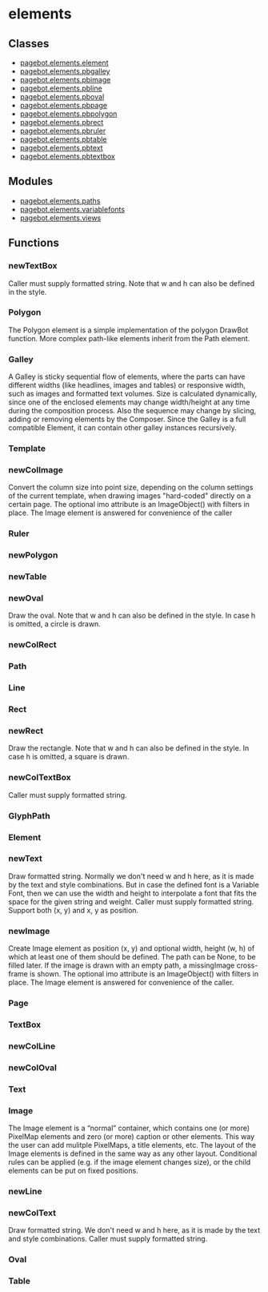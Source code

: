 # elements

## Classes

* [pagebot.elements.element](element)
* [pagebot.elements.pbgalley](pbgalley)
* [pagebot.elements.pbimage](pbimage)
* [pagebot.elements.pbline](pbline)
* [pagebot.elements.pboval](pboval)
* [pagebot.elements.pbpage](pbpage)
* [pagebot.elements.pbpolygon](pbpolygon)
* [pagebot.elements.pbrect](pbrect)
* [pagebot.elements.pbruler](pbruler)
* [pagebot.elements.pbtable](pbtable)
* [pagebot.elements.pbtext](pbtext)
* [pagebot.elements.pbtextbox](pbtextbox)

## Modules

* [pagebot.elements.paths](paths)
* [pagebot.elements.variablefonts](variablefonts)
* [pagebot.elements.views](views)

## Functions

### newTextBox
Caller must supply formatted string. Note that w and h can also be defined in the style.
### Polygon
The Polygon element is a simple implementation of the polygon DrawBot function.
More complex path-like elements inherit from the Path element.
### Galley
A Galley is sticky sequential flow of elements, where the parts can have
different widths (like headlines, images and tables) or responsive width, such as images
and formatted text volumes. Size is calculated dynamically, since one of the enclosed
elements may change width/height at any time during the composition process.
Also the sequence may change by slicing, adding or removing elements by the Composer.
Since the Galley is a full compatible Element, it can contain other galley instances
recursively.
### Template
### newColImage
Convert the column size into point size, depending on the column settings of the 
current template, when drawing images "hard-coded" directly on a certain page.
The optional imo attribute is an ImageObject() with filters in place. 
The Image element is answered for convenience of the caller
### Ruler
### newPolygon
### newTable
### newOval
Draw the oval. Note that w and h can also be defined in the style. In case h is omitted,
a circle is drawn.
### newColRect
### Path
### Line
### Rect
### newRect
Draw the rectangle. Note that w and h can also be defined in the style. In case h is omitted,
a square is drawn.
### newColTextBox
Caller must supply formatted string.
### GlyphPath
### Element
### newText
Draw formatted string. Normally we don't need w and h here, as it is made by the text and 
style combinations. But in case the defined font is a Variable Font, then we can use the
width and height to interpolate a font that fits the space for the given string and weight.
Caller must supply formatted string. Support both (x, y) and x, y as position.
### newImage
Create Image element as position (x, y) and optional width, height (w, h) of which
at least one of them should be defined. The path can be None, to be filled later.
If the image is drawn with an empty path, a missingImage cross-frame is shown.
The optional imo attribute is an ImageObject() with filters in place. 
The Image element is answered for convenience of the caller.
### Page
### TextBox
### newColLine
### newColOval
### Text
### Image
The Image element is a “normal” container, which contains one (or more) PixelMap elements and zero (or more)
caption or other elements. This way the user can add mulitple PixelMaps, a title elements, etc. 
The layout of the Image elements is defined in the same way as any other layout. Conditional rules can be 
applied (e.g. if the image element changes size), or the child elements can be put on fixed positions.
### newLine
### newColText
Draw formatted string.
We don't need w and h here, as it is made by the text and style combinations.
Caller must supply formatted string.
### Oval
### Table
